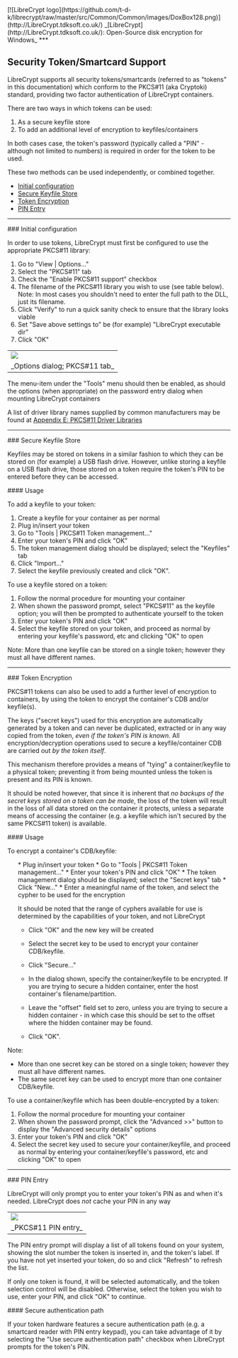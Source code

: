 

<meta content="text/html; charset=UTF-8" http-equiv="Content-Type">
<meta name="keywords" content="disk encryption, security, transparent, AES, plausible deniability, virtual drive, Linux, MS Windows, portable, USB drive, partition">
<meta name="description" content="LibreCrypt: An Open-Source transparent encryption program for PCs. With this software, you can create one or more &quot;containers&quot; on your PC - which appear as disks, anything written to these disks is automatically encrypted before being stored on your hard drive.">

<meta name="author" content="Sarah Dean">
<meta name="copyright" content="Copyright 2004, 2005, 2006, 2007, 2008 Sarah Dean 2015 tdk">


<TITLE>Security Token/Smartcard Support</TITLE>

<link href="https://raw.githubusercontent.com/t-d-k/librecrypt/master/docs/styles_common.css" rel="stylesheet" type="text/css">


<link rel="shortcut icon" href="https://github.com/t-d-k/librecrypt/raw/master/src/Common/Common/images/DoxBox.ico" type="image/x-icon">

<SPAN CLASS="master_link">
[![LibreCrypt logo](https://github.com/t-d-k/librecrypt/raw/master/src/Common/Common/images/DoxBox128.png)](http://LibreCrypt.tdksoft.co.uk/)
</SPAN>
<SPAN CLASS="master_title">
_[LibreCrypt](http://LibreCrypt.tdksoft.co.uk/): Open-Source disk encryption for Windows_
</SPAN>
***

      
            

## Security Token/Smartcard Support

LibreCrypt supports all security tokens/smartcards (referred to as "tokens" in this documentation) which conform to the PKCS#11 (aka Cryptoki) standard, providing two factor authentication of LibreCrypt containers.

There are two ways in which tokens can be used:

1. As a secure keyfile store
1. To add an additional level of encryption to keyfiles/containers

In both cases case, the token's password (typically called a "PIN" - although not limited to numbers) is required in order for the token to be used.

These two methods can be used independently, or combined together.

  * [Initial configuration](#level_3_heading_1)
  * [Secure Keyfile Store](#level_3_heading_2)
  * [Token Encryption](#level_3_heading_3)
  * [PIN Entry](#level_3_heading_4)

* * * 
<A NAME="level_3_heading_1">
### Initial configuration
</A>

In order to use tokens, LibreCrypt must first be configured to use the appropriate PKCS#11 library:

1. Go to "View | Options..." 
1. Select the "PKCS#11" tab
1. Check the "Enable PKCS#11 support" checkbox
1. The filename of the PKCS#11 library you wish to use (see table below). Note: In most cases you shouldn't need to enter the full path to the DLL, just its filename.
1. Click "Verify" to run a quick sanity check to ensure that the library looks viable
1. Set "Save above settings to" be (for example) "LibreCrypt executable dir"
1. Click "OK"

<TABLE WIDTH="100%" >
  <TR>
    <TD WIDTH="100%" class="screenshot_img" >
      <img BORDER="0" src="https://raw.githubusercontent.com/t-d-k/librecrypt/master/docs/images/screenshots/PC/PKCS11Options.png">
    </TD>
  </TR>
  <TR>
    <TD>       _Options dialog; PKCS#11 tab_     </TD>
  </TR>
</TABLE>

The menu-item under the "Tools" menu should then be enabled, as should
the options (when appropriate) on the password entry dialog when
mounting LibreCrypt containers

A list of driver library names supplied by common manufacturers may be found at [Appendix E: PKCS#11 Driver Libraries](pkcs11_drivers.md)

* * * 
<A NAME="level_3_heading_2">
### Secure Keyfile Store
</A>

Keyfiles may be stored on tokens in a similar fashion to which they can be stored on (for example) a USB flash drive. However, unlike storing a keyfile on a USB flash drive, those stored on a token require the token's PIN to be entered before they can be accessed.

<A NAME="level_4_heading_1">
#### Usage
</A>

To add a keyfile to your token:


1. Create a keyfile for your container as per normal
1. Plug in/insert your token
1. Go to "Tools | PKCS#11 Token management..."
1. Enter your token's PIN and click "OK"
1. The token management dialog should be displayed; select the "Keyfiles" tab
1. Click "Import..."
1. Select the keyfile previously created and click "OK".


To use a keyfile stored on a token:


1. Follow the normal procedure for mounting your container
1. When shown the password prompt, select "PKCS#11" as the keyfile option; you will then be prompted to authenticate yourself to the token
1. Enter your token's PIN and click "OK"
1. Select the keyfile stored on your token, and proceed as normal by entering your keyfile's password, etc and clicking "OK" to open


Note: More than one keyfile can be stored on a single token; however they must all have different names.

* * * 
<A NAME="level_3_heading_3">
### Token Encryption
</A>

PKCS#11 tokens can also be used to add a further level of encryption to containers, by using the token to encrypt the container's CDB and/or keyfile(s).

The keys ("secret keys") used for this encryption are automatically generated by a token and can never be duplicated, extracted or in any way copied from the token, _even if the token's PIN is known_. All encryption/decryption operations used to secure a keyfile/container CDB are carried out _by the token itself_.

This mechanism therefore provides a means of "tying" a container/keyfile to a physical token; preventing it from being mounted unless the token is present and its PIN is known.

It should be noted however, that since it is inherent that _no backups of the secret keys stored on a token can be made_, the loss of the token will result in the loss of all data stored on the container it protects, unless a separate means of accessing the container (e.g. a keyfile which isn't secured by the same PKCS#11 token) is available.

<A NAME="level_4_heading_2">
#### Usage
</A>

To encrypt a container's CDB/keyfile:

<OL>
* Plug in/insert your token
* Go to "Tools | PKCS#11 Token management..."
* Enter your token's PIN and click "OK"
* The token management dialog should be displayed; select the "Secret keys" tab
* Click "New..."
* Enter a meaningful name of the token, and select the cypher to be used for the encryption

It should be noted that the range of cyphers available for use is determined by the capabilities of your token, and not LibreCrypt
* Click "OK" and the new key will be created

* Select the secret key to be used to encrypt your container CDB/keyfile.
* Click "Secure..."

* In the dialog shown, specify the container/keyfile to be encrypted. If you are trying to secure a hidden container, enter the host container's filename/partition.
* Leave the "offset" field set to zero, unless you are trying to secure a hidden container - in which case this should be set to the offset where the hidden container may be found.
* Click "OK".
</OL>

Note:

* More than one secret key can be stored on a single token; however they must all have different names.
* The same secret key can be used to encrypt more than one container CDB/keyfile.


To use a container/keyfile which has been double-encrypted by a token:


1. Follow the normal procedure for mounting your container
1. When shown the password prompt, click the "Advanced >>" button to display the "Advanced security details" options
1. Enter your token's PIN and click "OK"
1. Select the secret key used to secure your container/keyfile, and proceed as normal by entering your container/keyfile's password, etc and clicking "OK" to open


* * * 
<A NAME="level_3_heading_4">
### PIN Entry
</A>

LibreCrypt will only prompt you to enter your token's PIN as and when it's needed. LibreCrypt does _not_ cache your PIN in any way

<TABLE WIDTH="100%" >
  <TR>
    <TD WIDTH="100%" class="screenshot_img" >
      <img BORDER="0" src="https://raw.githubusercontent.com/t-d-k/librecrypt/master/docs/images/screenshots/PC/PKCS11PINEntry.png">
    </TD>
  </TR>
  <TR>
    <TD>       _PKCS#11 PIN entry_     </TD>
  </TR>
</TABLE>

The PIN entry prompt will display a list of all tokens found on your system, showing the slot number the token is inserted in, and the token's label. If you have not yet inserted your token, do so and click "Refresh" to refresh the list.

If only one token is found, it will be selected automatically, and the token selection control will be disabled. Otherwise, select the token you wish to use, enter your PIN, and click "OK" to continue.

<A NAME="level_4_heading_3">
#### Secure authentication path
</A>

If your token hardware features a secure authentication path (e.g. a smartcard reader with PIN entry keypad), you can take advantage of it by selecting the "Use secure authentication path" checkbox when LibreCrypt prompts for the token's PIN.



